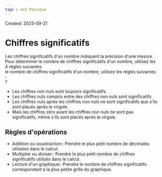 ```yaml
---
tags : mod Physique
---
```

Created: 2023-09-21

# Chiffres significatifs

Les chiffres significatifs d'un nombre indiquent la précision d'une mesure. Pour déterminer le nombre de chiffres significatifs d'un nombre, utilisez les 4 règles suivantes  
le nombre de chiffres significatifs d'un nombre, utilisez les règles suivantes :  
?

- Les chiffres non nuls sont toujours significatifs.
- Les chiffres nuls compris entre des chiffres non nuls sont significatifs.
- Les chiffres nuls après les chiffres non nuls ne sont significatifs que s'ils sont placés après la virgule.
- Mais les chiffres zéro avant les chiffres non nuls ne sont pas significatifs, même s'ils sont placés après la virgule.

## Règles d'opérations

- Addition ou soustraction:: Prendre le plus petit nombre de décimales utilisées dans le calcul.
- Multiplier ou diviser:: Prendre le plus petit nombre de chiffres significatifs utilisés dans le calcul.
- Lecture d'un graphique:: Prendre le nombre de chiffres significatifs correspondant à la plus petite grille du graphique.